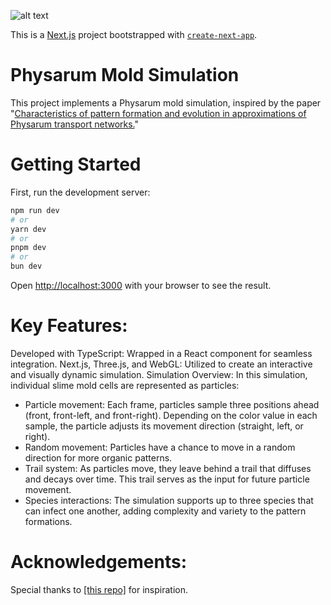 
![alt text](<Screenshot 2024-10-06 at 9.27.24 PM.png>)

This is a [Next.js](https://nextjs.org) project bootstrapped with [`create-next-app`](https://nextjs.org/docs/app/api-reference/cli/create-next-app).
# Physarum Mold Simulation
This project implements a Physarum mold simulation, inspired by the paper "[Characteristics of pattern formation and evolution in approximations of Physarum transport networks.](https://uwe-repository.worktribe.com/output/980579/characteristics-of-pattern-formation-and-evolution-in-approximations-of-physarum-transport-networks)"


# Getting Started

First, run the development server:

```bash
npm run dev
# or
yarn dev
# or
pnpm dev
# or
bun dev
```

Open [http://localhost:3000](http://localhost:3000) with your browser to see the result.


# Key Features:
Developed with TypeScript: Wrapped in a React component for seamless integration.
Next.js, Three.js, and WebGL: Utilized to create an interactive and visually dynamic simulation.
Simulation Overview:
In this simulation, individual slime mold cells are represented as particles:

- Particle movement: Each frame, particles sample three positions ahead (front, front-left, and front-right). Depending on the color value in each sample, the particle adjusts its movement direction (straight, left, or right).
- Random movement: Particles have a chance to move in a random direction for more organic patterns.
- Trail system: As particles move, they leave behind a trail that diffuses and decays over time. This trail serves as the input for future particle movement.
- Species interactions: The simulation supports up to three species that can infect one another, adding complexity and variety to the pattern formations.

# Acknowledgements:
Special thanks to [\[this repo\]](https://github.com/Bewelge/Physarum-WebGL?tab=readme-ov-file) for inspiration. 


